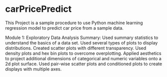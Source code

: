 # carPricePredict
This Project is a sample procedure to use Python machine learning regression model to predict car price from a sample data.

Module 1: Exploratory Data Analysis
          Summary:  Used summary statistics to understand the basics of a data set.
                    Used several types of plots to display distributions.
                    Created scatter plots with different transparency.
                    Used density plots and hex bin plots to overcome overplotting.
                    Applied aesthetics to project additional dimensions of categorical and numeric variables onto a 2d plot surface.
                    Used pair-wise scatter plots and conditioned plots to create displays with multiple axes.
                    
                    
